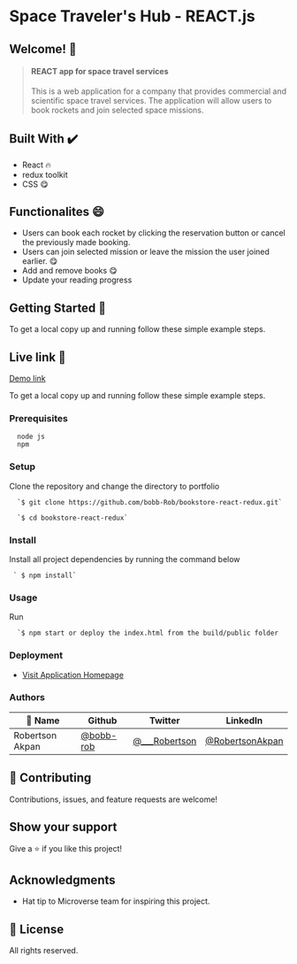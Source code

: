 # Space Traveler's Hub - REACT.js

## Welcome! 👋
> #### REACT app for space travel services
> This is a web application for a company that provides commercial and scientific space travel services. The application will allow users to book rockets and join selected space missions.

                             
## Built With ✔️

- React 🔥
- redux toolkit
- CSS 😋

## Functionalites 😄
 
- Users can book each rocket by clicking the reservation button or cancel the previously made booking.
- Users can join selected mission or leave the mission the user joined earlier. 😋
- Add and remove books 😋
- Update your reading progress

## Getting Started 🙌

To get a local copy up and running follow these simple example steps.

## Live link 🙌

[Demo link](https://bookstore-app-robertson.netlify.app/)

To get a local copy up and running follow these simple example steps.

### Prerequisites
```
  node js
  npm

```
### Setup
Clone the repository and change the directory to portfolio

``` 
  `$ git clone https://github.com/bobb-Rob/bookstore-react-redux.git`

  `$ cd bookstore-react-redux`

```

### Install
Install all project dependencies by running the command below
 
``` 
 ` $ npm install`
```
### Usage

Run
``` 
  `$ npm start or deploy the index.html from the build/public folder 
```

### Deployment
- [Visit Application Homepage](#)


### Authors

| 👤 Name | Github | Twitter | LinkedIn |
|------|--------|---------|----------|
|Robertson Akpan|[@bobb-rob](https://github.com/bobb-rob)|[@___Robertson](https://twitter.com/___Robertson)|[@RobertsonAkpan](https://www.linkedin.com/in/robertsonakpan/)|


## 🤝 Contributing

Contributions, issues, and feature requests are welcome!


## Show your support

Give a ⭐️ if you like this project!

## Acknowledgments

- Hat tip to Microverse team for inspiring this project.

## 📝 License

All rights reserved.